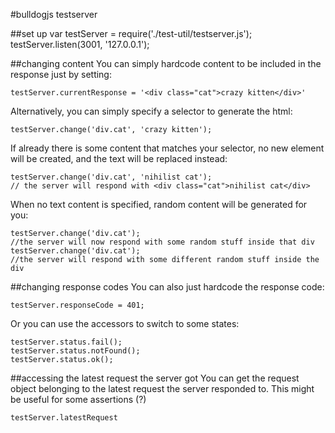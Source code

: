 #bulldogjs testserver

##set up
    var testServer = require('./test-util/testserver.js');
    testServer.listen(3001, '127.0.0.1');

##changing content
You can simply hardcode content to be included in the response just by setting:

    testServer.currentResponse = '<div class="cat">crazy kitten</div>'

Alternatively, you can simply specify a selector to generate the html:

    testServer.change('div.cat', 'crazy kitten');

If already there is some content that matches your selector, no new element will be created, and the text will be replaced instead:

    testServer.change('div.cat', 'nihilist cat');
    // the server will respond with <div class="cat">nihilist cat</div>

When no text content is specified, random content will be generated for you:

    testServer.change('div.cat');
    //the server will now respond with some random stuff inside that div
    testServer.change('div.cat');
    //the server will respond with some different random stuff inside the div

##changing response codes
You can also just hardcode the response code:

    testServer.responseCode = 401;

Or you can use the accessors to switch to some states:

    testServer.status.fail();
    testServer.status.notFound();
    testServer.status.ok();

##accessing the latest request the server got
You can get the request object belonging to the latest request the server responded to. This might be useful for some assertions (?)

    testServer.latestRequest
